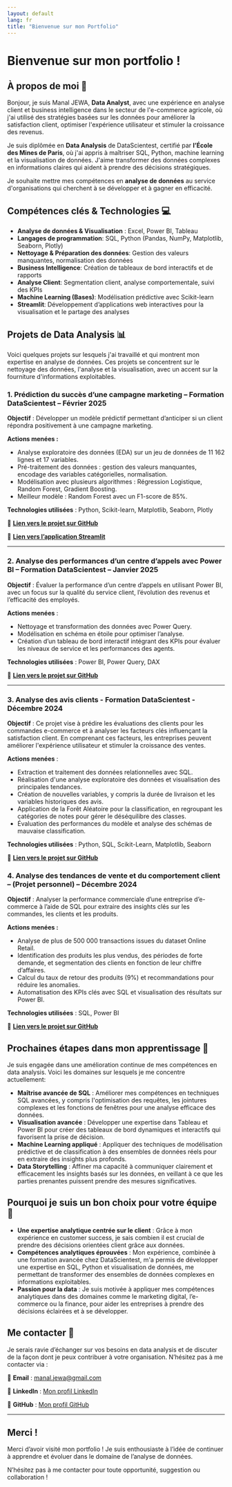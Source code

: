 ```yaml
---
layout: default
lang: fr
title: "Bienvenue sur mon Portfolio"
---
```

# Bienvenue sur mon portfolio !

## À propos de moi 🙂

Bonjour, je suis Manal JEWA, **Data Analyst**, avec une expérience en analyse client et business intelligence dans le secteur de l'e-commerce agricole, où j'ai utilisé des stratégies basées sur les données pour améliorer la satisfaction client, optimiser l'expérience utilisateur et stimuler la croissance des revenus.

Je suis diplômée en **Data Analysis** de DataScientest, certifié par **l’École des Mines de Paris**, où j'ai appris à maîtriser SQL, Python, machine learning et la visualisation de données. J'aime transformer des données complexes en informations claires qui aident à prendre des décisions stratégiques.

Je souhaite mettre mes compétences en **analyse de données** au service d'organisations qui cherchent à se développer et à gagner en efficacité.

## Compétences clés & Technologies 💻

- **Analyse de données & Visualisation** : Excel, Power BI, Tableau
- **Langages de programmation**: SQL, Python (Pandas, NumPy, Matplotlib, Seaborn, Plotly)
- **Nettoyage & Préparation des données**: Gestion des valeurs manquantes, normalisation des données
- **Business Intelligence**: Création de tableaux de bord interactifs et de rapports
- **Analyse Client**: Segmentation client, analyse comportementale, suivi des KPIs
- **Machine Learning (Bases)**: Modélisation prédictive avec Scikit-learn
- **Streamlit**: Développement d’applications web interactives pour la visualisation et le partage des analyses

## Projets de Data Analysis 📊

Voici quelques projets sur lesquels j'ai travaillé et qui montrent mon expertise en analyse de données. Ces projets se concentrent sur le nettoyage des données, l'analyse et la visualisation, avec un accent sur la fourniture d'informations exploitables.

### 1. Prédiction du succès d’une campagne marketing – Formation DataScientest – Février 2025

**Objectif** : Développer un modèle prédictif permettant d’anticiper si un client répondra positivement à une campagne marketing.

**Actions menées :**

- Analyse exploratoire des données (EDA) sur un jeu de données de 11 162 lignes et 17 variables.
- Pré-traitement des données : gestion des valeurs manquantes, encodage des variables catégorielles, normalisation.
- Modélisation avec plusieurs algorithmes : Régression Logistique, Random Forest, Gradient Boosting.
- Meilleur modèle : Random Forest avec un F1-score de 85%.

**Technologies utilisées** : Python, Scikit-learn, Matplotlib, Seaborn, Plotly

🔗 **[Lien vers le projet sur GitHub](https://github.com/Manal-art-coder/DataScientest_Project)**

🔗 **[Lien vers l’application Streamlit](https://datascientestproject-bankmarketing.streamlit.app/)**

---

### 2. Analyse des performances d’un centre d’appels avec Power BI – Formation DataScientest – Janvier 2025

**Objectif** : Évaluer la performance d’un centre d’appels en utilisant Power BI, avec un focus sur la qualité du service client, l’évolution des revenus et l’efficacité des employés.

**Actions menées** :

- Nettoyage et transformation des données avec Power Query.
- Modélisation en schéma en étoile pour optimiser l’analyse.
- Création d’un tableau de bord interactif intégrant des KPIs pour évaluer les niveaux de service et les performances des agents.

**Technologies utilisées** : Power BI, Power Query, DAX

🔗 **[Lien vers le projet sur GitHub](https://github.com/Manal-art-coder/PowerBI-CallCenter)**

---

### 3. Analyse des avis clients - Formation DataScientest - Décembre 2024
   
**Objectif** : Ce projet vise à prédire les évaluations des clients pour les commandes e-commerce et à analyser les facteurs clés influençant la satisfaction client. En comprenant ces facteurs, les entreprises peuvent améliorer l'expérience utilisateur et stimuler la croissance des ventes.

**Actions menées** :

- Extraction et traitement des données relationnelles avec SQL.
- Réalisation d'une analyse exploratoire des données et visualisation des principales tendances.
- Création de nouvelles variables, y compris la durée de livraison et les variables historiques des avis.
- Application de la Forêt Aléatoire pour la classification, en regroupant les catégories de notes pour gérer le déséquilibre des classes.
- Évaluation des performances du modèle et analyse des schémas de mauvaise classification.

**Technologies utilisées** : Python, SQL, Scikit-Learn, Matplotlib, Seaborn

🔗 **[Lien vers le projet sur GitHub](https://github.com/Manal-art-coder/Analyse-des-avis-clients-sur-un-site-de-e-commerce)**


### 4. Analyse des tendances de vente et du comportement client – (Projet personnel) – Décembre 2024

**Objectif** : Analyser la performance commerciale d’une entreprise d’e-commerce à l’aide de SQL pour extraire des insights clés sur les commandes, les clients et les produits.

**Actions menées :**

- Analyse de plus de 500 000 transactions issues du dataset Online Retail.
- Identification des produits les plus vendus, des périodes de forte demande, et segmentation des clients en fonction de leur chiffre d’affaires.
- Calcul du taux de retour des produits (9%) et recommandations pour réduire les anomalies.
- Automatisation des KPIs clés avec SQL et visualisation des résultats sur Power BI.

**Technologies utilisées** : SQL, Power BI

🔗 **[Lien vers le projet sur GitHub](https://github.com/Manal-art-coder/Online-retail-Project)**

## Prochaines étapes dans mon apprentissage 🚀

Je suis engagée dans une amélioration continue de mes compétences en data analysis. Voici les domaines sur lesquels je me concentre actuellement:

- **Maîtrise avancée de SQL** : Améliorer mes compétences en techniques SQL avancées, y compris l'optimisation des requêtes, les jointures complexes et les fonctions de fenêtres pour une analyse efficace des données.
- **Visualisation avancée** : Développer une expertise dans Tableau et Power BI pour créer des tableaux de bord dynamiques et interactifs qui favorisent la prise de décision.
- **Machine Learning appliqué** : Appliquer des techniques de modélisation prédictive et de classification à des ensembles de données réels pour en extraire des insights plus profonds.
- **Data Storytelling** : Affiner ma capacité à communiquer clairement et efficacement les insights basés sur les données, en veillant à ce que les parties prenantes puissent prendre des mesures significatives.

## Pourquoi je suis un bon choix pour votre équipe 🤝

- **Une expertise analytique centrée sur le client** : Grâce à mon expérience en customer success, je sais combien il est crucial de prendre des décisions orientées client grâce aux données.
- **Compétences analytiques éprouvées** : Mon expérience, combinée à une formation avancée chez DataScientest, m'a permis de développer une expertise en SQL, Python et visualisation de données, me permettant de transformer des ensembles de données complexes en informations exploitables.
- **Passion pour la data** : Je suis motivée à appliquer mes compétences analytiques dans des domaines comme le marketing digital, l’e-commerce ou la finance, pour aider les entreprises à prendre des décisions éclairées et à se développer.

## Me contacter 📩
Je serais ravie d’échanger sur vos besoins en data analysis et de discuter de la façon dont je peux contribuer à votre organisation. N’hésitez pas à me contacter via :

📧 **Email** : manal.jewa@gmail.com

🔗 **LinkedIn** : [Mon profil LinkedIn](https://www.linkedin.com/in/manaljewa/)

🔗 **GitHub** : [Mon profil GitHub](https://github.com/Manal-art-coder)

---

## Merci !

Merci d’avoir visité mon portfolio ! Je suis enthousiaste à l’idée de continuer à apprendre et évoluer dans le domaine de l’analyse de données.

N’hésitez pas à me contacter pour toute opportunité, suggestion ou collaboration ! 
